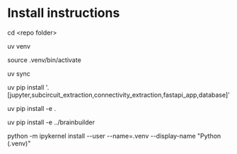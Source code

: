 # Install instructions

cd \<repo folder\>

uv venv

source .venv/bin/activate

uv sync

uv pip install '.[jupyter,subcircuit_extraction,connectivity_extraction,fastapi_app,database]'

uv pip install -e .

uv pip install -e ../brainbuilder

python -m ipykernel install --user --name=.venv --display-name "Python (.venv)"
